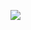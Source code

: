 ![](https://media.githubusercontent.com/media/dyzz/dyzz.github.io/master/images/JeremiadsBracer.png)